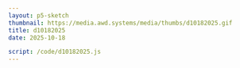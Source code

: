 ```yaml
---
layout: p5-sketch
thumbnail: https://media.awd.systems/media/thumbs/d10182025.gif
title: d10182025
date: 2025-10-18

script: /code/d10182025.js
---
```

